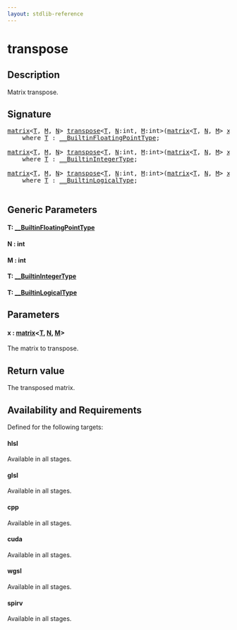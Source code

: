 ```yaml
---
layout: stdlib-reference
---
```


# transpose

## Description

Matrix transpose.



## Signature 

<pre>
<a href="index.html" class="code_type">matrix</a>&lt;<a href="transpose.html#typeparam-T" class="code_type">T</a>, <a href="transpose.html#decl-M" class="code_var">M</a>, <a href="transpose.html#decl-N" class="code_var">N</a>&gt; <a href="transpose.html">transpose</a>&lt;<a href="transpose.html#typeparam-T" class="code_type">T</a>, <a href="transpose.html#decl-N" class="code_var">N</a>:<span class="code_keyword">int</span>, <a href="transpose.html#decl-M" class="code_var">M</a>:<span class="code_keyword">int</span>&gt;(<a href="index.html" class="code_type">matrix</a>&lt;<a href="transpose.html#typeparam-T" class="code_type">T</a>, <a href="transpose.html#decl-N" class="code_var">N</a>, <a href="transpose.html#decl-M" class="code_var">M</a>&gt; <a href="transpose.html#decl-x" class="code_param">x</a>)
    <span class='code_keyword'>where</span> <a href="transpose.html#typeparam-T" class="code_type">T</a> : <a href="index.html" class="code_type">__BuiltinFloatingPointType</a>;

<a href="index.html" class="code_type">matrix</a>&lt;<a href="transpose.html#typeparam-T" class="code_type">T</a>, <a href="transpose.html#decl-M" class="code_var">M</a>, <a href="transpose.html#decl-N" class="code_var">N</a>&gt; <a href="transpose.html">transpose</a>&lt;<a href="transpose.html#typeparam-T" class="code_type">T</a>, <a href="transpose.html#decl-N" class="code_var">N</a>:<span class="code_keyword">int</span>, <a href="transpose.html#decl-M" class="code_var">M</a>:<span class="code_keyword">int</span>&gt;(<a href="index.html" class="code_type">matrix</a>&lt;<a href="transpose.html#typeparam-T" class="code_type">T</a>, <a href="transpose.html#decl-N" class="code_var">N</a>, <a href="transpose.html#decl-M" class="code_var">M</a>&gt; <a href="transpose.html#decl-x" class="code_param">x</a>)
    <span class='code_keyword'>where</span> <a href="transpose.html#typeparam-T" class="code_type">T</a> : <a href="index.html" class="code_type">__BuiltinIntegerType</a>;

<a href="index.html" class="code_type">matrix</a>&lt;<a href="transpose.html#typeparam-T" class="code_type">T</a>, <a href="transpose.html#decl-M" class="code_var">M</a>, <a href="transpose.html#decl-N" class="code_var">N</a>&gt; <a href="transpose.html">transpose</a>&lt;<a href="transpose.html#typeparam-T" class="code_type">T</a>, <a href="transpose.html#decl-N" class="code_var">N</a>:<span class="code_keyword">int</span>, <a href="transpose.html#decl-M" class="code_var">M</a>:<span class="code_keyword">int</span>&gt;(<a href="index.html" class="code_type">matrix</a>&lt;<a href="transpose.html#typeparam-T" class="code_type">T</a>, <a href="transpose.html#decl-N" class="code_var">N</a>, <a href="transpose.html#decl-M" class="code_var">M</a>&gt; <a href="transpose.html#decl-x" class="code_param">x</a>)
    <span class='code_keyword'>where</span> <a href="transpose.html#typeparam-T" class="code_type">T</a> : <a href="index.html" class="code_type">__BuiltinLogicalType</a>;

</pre>

## Generic Parameters

####  <a id="typeparam-T"></a>T: [\_\_BuiltinFloatingPointType](../interfaces/0_builtinfloatingpointtype-029hm/index)
####  <a id="decl-N"></a>N  : int
####  <a id="decl-M"></a>M  : int
####  <a id="typeparam-T"></a>T: [\_\_BuiltinIntegerType](../interfaces/0_builtinintegertype-029g/index)
####  <a id="typeparam-T"></a>T: [\_\_BuiltinLogicalType](../interfaces/0_builtinlogicaltype-029g/index)

## Parameters

####  <a id="decl-x"></a>x  : [matrix](../types/matrix/index)\<[T](../types/matrix/t-0), [N](../types/matrix/index#decl-N), [M](../types/matrix/index#decl-M)\>
The matrix to transpose.


## Return value
The transposed matrix.


## Availability and Requirements

Defined for the following targets:

#### hlsl
Available in all stages.

#### glsl
Available in all stages.

#### cpp
Available in all stages.

#### cuda
Available in all stages.

#### wgsl
Available in all stages.

#### spirv
Available in all stages.



